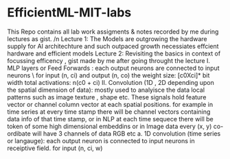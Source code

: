 # EfficientML-MIT-labs
This Repo contains all lab work assigments & notes recorded by me during lectures as gist. /n
Lecture 1:  The Models are outgrowing the hardware supply for AI architechture and such outpaced growth necessiates effcient hardware and efficient models 
Lecture 2: Revisiting the basics in context of focussing efficency , gist made by me after going throught the lecture 
    I. MLP layers or Feed Forwards : each output neurons are connected to input neurons \ for input (n, ci) and output (n, co)  the weight size: [c0Xci]* bit width total activations: n(c0 + ci)
    II. Convolution (1D , 2D depending upon the spatial dimension of data): mostly used to analyisce the data local patterns such as image texture , shape etc. These signals hold feature vector or channel column vector at  each spatial positions. for example in time series at every time stamp there will be channel vectors containing data info of that time stamp, or in NLP at each time sequece there will be token of some high dimensional embeddins or in Image data every (x, y) co-ordibate will have 3 channels of data RGB etc
        a. 1D convolution (time series or langauge): each output neuron is connected to input neurons in receiptive field. for input (n, ci, w)
       
  
